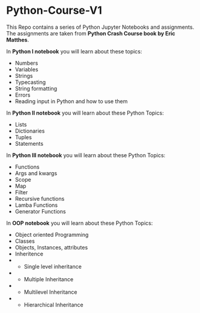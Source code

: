 # Python-Course-V1
This Repo contains a series of Python Jupyter Notebooks and assignments. The assignments are taken from **Python Crash Course book by Eric Matthes**. 

In **Python I notebook** you will learn about these topics:
- Numbers
- Variables
- Strings
- Typecasting
- String formatting
- Errors
- Reading input in Python and how to use them

In **Python II notebook** you will learn about these Python Topics:
- Lists
- Dictionaries
- Tuples
- Statements

In **Python III notebook** you will learn about these Python Topics:
- Functions
- Args and kwargs
- Scope
- Map
- Filter
- Recursive functions
- Lamba Functions
- Generator Functions

In **OOP notebook** you will learn about these Python Topics:
- Object oriented Programming
- Classes
- Objects, Instances, attributes
- Inheritence
- - Single level inheritance
- - Multiple Inheritance
- - Multilevel Inheritance
- - Hierarchical Inheritance

